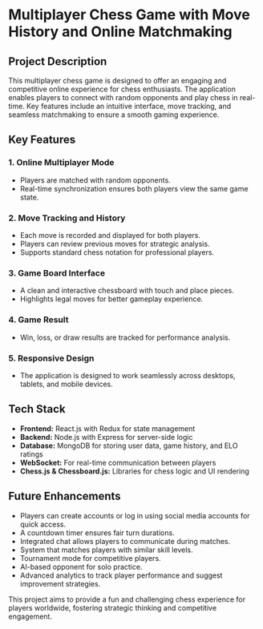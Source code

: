 # Multiplayer Chess Game with Move History and Online Matchmaking

## Project Description
This multiplayer chess game is designed to offer an engaging and competitive online experience for chess enthusiasts. The application enables players to connect with random opponents and play chess in real-time. Key features include an intuitive interface, move tracking, and seamless matchmaking to ensure a smooth gaming experience.

## Key Features
### 1. Online Multiplayer Mode
- Players are matched with random opponents.
- Real-time synchronization ensures both players view the same game state.

### 2. Move Tracking and History
- Each move is recorded and displayed for both players.
- Players can review previous moves for strategic analysis.
- Supports standard chess notation for professional players.

### 3. Game Board Interface
- A clean and interactive chessboard with touch and place pieces.
- Highlights legal moves for better gameplay experience.

### 4. Game Result
- Win, loss, or draw results are tracked for performance analysis.

### 5. Responsive Design
- The application is designed to work seamlessly across desktops, tablets, and mobile devices.

## Tech Stack
- **Frontend:** React.js with Redux for state management
- **Backend:** Node.js with Express for server-side logic
- **Database:** MongoDB for storing user data, game history, and ELO ratings
- **WebSocket:** For real-time communication between players
- **Chess.js & Chessboard.js:** Libraries for chess logic and UI rendering

## Future Enhancements
- Players can create accounts or log in using social media accounts for quick access.
- A countdown timer ensures fair turn durations.
- Integrated chat allows players to communicate during matches.
- System that matches players with similar skill levels.
- Tournament mode for competitive players.
- AI-based opponent for solo practice.
- Advanced analytics to track player performance and suggest improvement strategies.

This project aims to provide a fun and challenging chess experience for players worldwide, fostering strategic thinking and competitive engagement.

